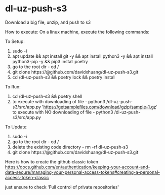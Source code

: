 # dl-uz-push-s3

Download a big file, unzip, and push to s3

How to execute:
On a linux machine, execute the following commands:

To Setup:

1. sudo -i
2. apt update && apt install git -y && apt install python3 -y && apt install python3-pip -y && pip3 install poetry
3. go to the root dir - cd /
4. git clone https://<PAT>@github.com/davidxhuang/dl-uz-push-s3.git
5. cd /dl-uz-push-s3 && poetry lock && poetry install

To Run:

1. cd /dl-uz-push-s3 && poetry shell
2. 
    to execute with downloading of file - python3 /dl-uz-push-s3/src/app.py 'https://getsamplefiles.com/download/gzip/sample-1.gz'
    to execute with NO downloading of file - python3 /dl-uz-push-s3/src/app.py 

To Update:
1. sudo -i
2. go to the root dir - cd /
3. delete the existing code directory - rm -rf dl-uz-push-s3 
4. git clone https://<PAT>@github.com/davidxhuang/dl-uz-push-s3.git

Here is how to create the github classic token
https://docs.github.com/en/authentication/keeping-your-account-and-data-secure/managing-your-personal-access-tokens#creating-a-personal-access-token-classic

just ensure to check 'Full control of private repositories'
